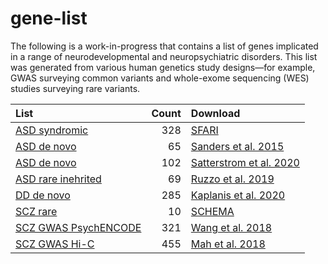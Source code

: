 # gene-list

The following is a work-in-progress that contains a list of genes implicated in a range of neurodevelopmental and neuropsychiatric disorders. This list was generated from various human genetics study designs—for example, GWAS surveying common variants and whole-exome sequencing (WES) studies surveying rare variants.

|List|Count|Download|
|:--|--:|:--|
|[ASD syndromic](./list/SFARI-Gene_genes_01-13-2021release_02-05-2021export.csv)|328|[SFARI](https://gene.sfari.org/)|
|[ASD de novo](./list/mmc7.xlsx)|65|[Sanders et al. 2015](https://doi.org/10.1016/j.neuron.2015.09.016)|
|[ASD de novo](./list/Satterstrom.xlsx)|102|[Satterstrom et al. 2020](https://doi.org/10.1016/j.cell.2019.12.036)|
|[ASD rare inehrited](./list/mmc3.xlsx)|69|[Ruzzo et al. 2019](https://doi.org/10.1016/j.cell.2019.07.015)|
|[DD de novo](./list/41586_2020_2832_MOESM4_ESM.xlsx)|285|[Kaplanis et al. 2020](https://doi.org/10.1038/s41586-020-2832-5)|
|[SCZ rare](./list/meta_results_2021_02_04_20_01_48.csv)|10|[SCHEMA](https://schema.broadinstitute.org/results)|
|[SCZ GWAS PsychENCODE](./list/INT-17_SCZ_High_Confidence_Gene_List.csv)|321|[Wang et al. 2018](http://resource.psychencode.org/)|
|[SCZ GWAS Hi-C](./list/1-s2.0-S0920996419300891-mmc1.txt)|455|[Mah et al. 2018](https://doi.org/10.1016/j.schres.2019.03.007)|
